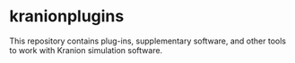 # kranionplugins
This repository contains plug-ins, supplementary software, and other tools to work with Kranion simulation software. 
